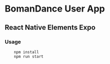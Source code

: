 # BomanDance User App

## React Native Elements Expo

### Usage


        npm install
        npm run start
